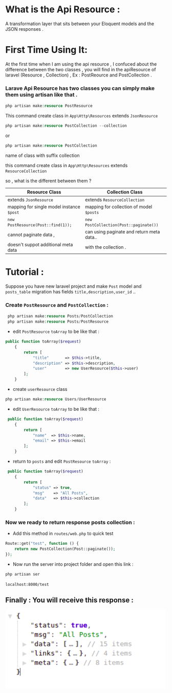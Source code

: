 # What is the Api Resource :

A transformation layer that sits between your Eloquent models and the JSON responses .

# First Time Using It:

At the first time when I am using the api resource , I confuced about the difference between the two classes ,
you will find in the apiResource of laravel (Resource , Collection) , Ex : PostReource and PostCollection .

### Larave Api Resource has two classes you can simply make them using artisan like that .

```php
php artisan make:resource PostResource
```

This command create class in `App\Http\Resources` extends `JsonResource`

```php
php artisan make:resource PostCollection --collection
```

or

```php
php artisan make:resource PostCollection
```

name of class with suffix collection

this command create class in `App\Http\Resources` extends `ResourceCollection`

so , what is the different between them ?

| Resource Class                            | Collection Class                          |
| ----------------------------------------- | ----------------------------------------- |
| extends `JsonResource`                    | extends `ResourceCollection`              |
| mapping for single model instance `$post` | mapping for collection of model `$posts`  |
| `new PostResource(Post::find(1));`        | `new PostCollection(Post::paginate())`    |
| cannot paginate data ,                    | can using paginate and return meta data.. |
| doesn't suppot additional meta data       | with the collection .                     |

# Tutorial :

Suppose you have new laravel project and make `Post` model and `posts_table` migration
has fields `title,description,user_id` ..

### Create `PostResource` and `PostCollection` :

```php
 php artisan make:resource Posts/PostCollection
 php artisan make:resource Posts/PostResource
```

-   edit `PostResource` `toArray` to be like that :

```php
public function toArray($request)
    {
        return [
            "title"       => $this->title,
            "description" => $this->description,
            "user"        => new UserResource($this->user)
        ];
    }
```
- create `userResource` class
```php
php artisan make:resource Users/UserResource
```
- edit `UserResource` `toArray` to be like that :
```php
 public function toArray($request)
    {
        return [
            "name"  => $this->name,
            "email" => $this->email
        ];
    }
```
- return to `posts` and edit `PostResource` `toArray` :
```php
 public function toArray($request)
    {
        return [
            "status" => true,
            "msg"    => "All Posts",
            "data"   => $this->collection
        ];
    }
```
### Now we ready to return response posts collection :
- Add this method in `routes/web.php` to quick test
```php
Route::get("test", function () {
    return new PostCollection(Post::paginate());
});
```
- Now run the server into project folder and open this link :
```php
php artisan ser
```
`localhost:8000/test`

## Finally : You will receive this response :
<img src="images/apiResource.png" width=500 >
